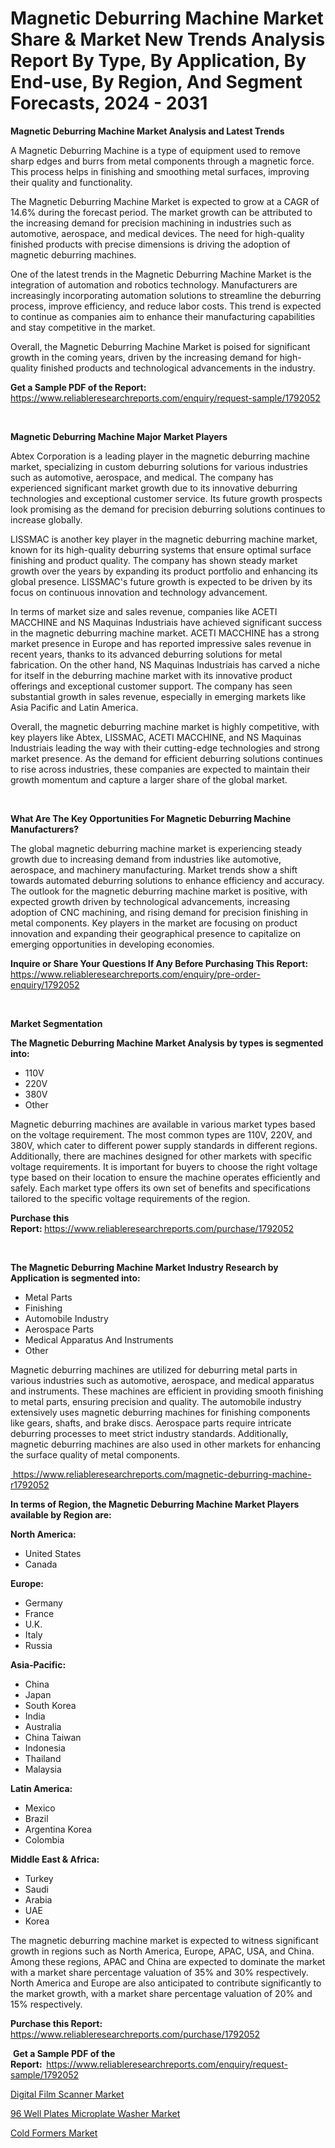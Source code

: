 <p><h1>Magnetic Deburring Machine Market Share & Market New Trends Analysis Report By Type, By Application, By End-use, By Region, And Segment Forecasts, 2024 - 2031</h1></p><p><strong>Magnetic Deburring Machine Market Analysis and Latest Trends</strong></p>
<p><p>A Magnetic Deburring Machine is a type of equipment used to remove sharp edges and burrs from metal components through a magnetic force. This process helps in finishing and smoothing metal surfaces, improving their quality and functionality.</p><p>The Magnetic Deburring Machine Market is expected to grow at a CAGR of 14.6% during the forecast period. The market growth can be attributed to the increasing demand for precision machining in industries such as automotive, aerospace, and medical devices. The need for high-quality finished products with precise dimensions is driving the adoption of magnetic deburring machines.</p><p>One of the latest trends in the Magnetic Deburring Machine Market is the integration of automation and robotics technology. Manufacturers are increasingly incorporating automation solutions to streamline the deburring process, improve efficiency, and reduce labor costs. This trend is expected to continue as companies aim to enhance their manufacturing capabilities and stay competitive in the market.</p><p>Overall, the Magnetic Deburring Machine Market is poised for significant growth in the coming years, driven by the increasing demand for high-quality finished products and technological advancements in the industry.</p></p>
<p><strong>Get a Sample PDF of the Report:&nbsp;</strong> <a href="https://www.reliableresearchreports.com/enquiry/request-sample/1792052">https://www.reliableresearchreports.com/enquiry/request-sample/1792052</a></p>
<p>&nbsp;</p>
<p><strong>Magnetic Deburring Machine Major Market Players</strong></p>
<p><p>Abtex Corporation is a leading player in the magnetic deburring machine market, specializing in custom deburring solutions for various industries such as automotive, aerospace, and medical. The company has experienced significant market growth due to its innovative deburring technologies and exceptional customer service. Its future growth prospects look promising as the demand for precision deburring solutions continues to increase globally.</p><p>LISSMAC is another key player in the magnetic deburring machine market, known for its high-quality deburring systems that ensure optimal surface finishing and product quality. The company has shown steady market growth over the years by expanding its product portfolio and enhancing its global presence. LISSMAC's future growth is expected to be driven by its focus on continuous innovation and technology advancement.</p><p>In terms of market size and sales revenue, companies like ACETI MACCHINE and NS Maquinas Industriais have achieved significant success in the magnetic deburring machine market. ACETI MACCHINE has a strong market presence in Europe and has reported impressive sales revenue in recent years, thanks to its advanced deburring solutions for metal fabrication. On the other hand, NS Maquinas Industriais has carved a niche for itself in the deburring machine market with its innovative product offerings and exceptional customer support. The company has seen substantial growth in sales revenue, especially in emerging markets like Asia Pacific and Latin America.</p><p>Overall, the magnetic deburring machine market is highly competitive, with key players like Abtex, LISSMAC, ACETI MACCHINE, and NS Maquinas Industriais leading the way with their cutting-edge technologies and strong market presence. As the demand for efficient deburring solutions continues to rise across industries, these companies are expected to maintain their growth momentum and capture a larger share of the global market.</p></p>
<p>&nbsp;</p>
<p><strong>What Are The Key Opportunities For Magnetic Deburring Machine Manufacturers?</strong></p>
<p><p>The global magnetic deburring machine market is experiencing steady growth due to increasing demand from industries like automotive, aerospace, and machinery manufacturing. Market trends show a shift towards automated deburring solutions to enhance efficiency and accuracy. The outlook for the magnetic deburring machine market is positive, with expected growth driven by technological advancements, increasing adoption of CNC machining, and rising demand for precision finishing in metal components. Key players in the market are focusing on product innovation and expanding their geographical presence to capitalize on emerging opportunities in developing economies.</p></p>
<p><strong>Inquire or Share Your Questions If Any Before Purchasing This Report:</strong> <a href="https://www.reliableresearchreports.com/enquiry/pre-order-enquiry/1792052">https://www.reliableresearchreports.com/enquiry/pre-order-enquiry/1792052</a></p>
<p>&nbsp;</p>
<p><strong>Market Segmentation</strong></p>
<p><strong>The Magnetic Deburring Machine Market Analysis by types is segmented into:</strong></p>
<p><ul><li>110V</li><li>220V</li><li>380V</li><li>Other</li></ul></p>
<p><p>Magnetic deburring machines are available in various market types based on the voltage requirement. The most common types are 110V, 220V, and 380V, which cater to different power supply standards in different regions. Additionally, there are machines designed for other markets with specific voltage requirements. It is important for buyers to choose the right voltage type based on their location to ensure the machine operates efficiently and safely. Each market type offers its own set of benefits and specifications tailored to the specific voltage requirements of the region.</p></p>
<p><strong>Purchase this Report:&nbsp;</strong><a href="https://www.reliableresearchreports.com/purchase/1792052">https://www.reliableresearchreports.com/purchase/1792052</a></p>
<p>&nbsp;</p>
<p><strong>The Magnetic Deburring Machine Market Industry Research by Application is segmented into:</strong></p>
<p><ul><li>Metal Parts</li><li>Finishing</li><li>Automobile Industry</li><li>Aerospace Parts</li><li>Medical Apparatus And Instruments</li><li>Other</li></ul></p>
<p><p>Magnetic deburring machines are utilized for deburring metal parts in various industries such as automotive, aerospace, and medical apparatus and instruments. These machines are efficient in providing smooth finishing to metal parts, ensuring precision and quality. The automobile industry extensively uses magnetic deburring machines for finishing components like gears, shafts, and brake discs. Aerospace parts require intricate deburring processes to meet strict industry standards. Additionally, magnetic deburring machines are also used in other markets for enhancing the surface quality of metal components.</p></p>
<p><a href="https://www.reliableresearchreports.com/magnetic-deburring-machine-r1792052">&nbsp;https://www.reliableresearchreports.com/magnetic-deburring-machine-r1792052</a></p>
<p><strong>In terms of Region, the Magnetic Deburring Machine Market Players available by Region are:</strong></p>
<p>
    <p> <strong> North America: </strong>
        <ul>
            <li>United States</li>
            <li>Canada</li>
        </ul>
        </p> 
    <p> <strong> Europe: </strong>
        <ul>
            <li>Germany</li>
            <li>France</li>
            <li>U.K.</li>
            <li>Italy</li>
            <li>Russia</li>
        </ul>
        </p> 
    <p> <strong> Asia-Pacific: </strong>
        <ul>
            <li>China</li>
            <li>Japan</li>
            <li>South Korea</li>
            <li>India</li>
            <li>Australia</li>
            <li>China Taiwan</li>
            <li>Indonesia</li>
            <li>Thailand</li>
            <li>Malaysia</li>
        </ul>
        </p> 
    <p> <strong> Latin America: </strong>
        <ul>
            <li>Mexico</li>
            <li>Brazil</li>
            <li>Argentina Korea</li>
            <li>Colombia</li>
        </ul>
        </p> 
    <p> <strong> Middle East & Africa: </strong>
        <ul>
            <li>Turkey</li>
            <li>Saudi</li>
            <li>Arabia</li>
            <li>UAE</li>
            <li>Korea</li>
        </ul>
    </p>
    </p>
<p><p>The magnetic deburring machine market is expected to witness significant growth in regions such as North America, Europe, APAC, USA, and China. Among these regions, APAC and China are expected to dominate the market with a market share percentage valuation of 35% and 30% respectively. North America and Europe are also anticipated to contribute significantly to the market growth, with a market share percentage valuation of 20% and 15% respectively.</p></p>
<p><strong>Purchase this Report: </strong><a href="https://www.reliableresearchreports.com/purchase/1792052">https://www.reliableresearchreports.com/purchase/1792052</a></p>
<p>&nbsp;<strong>Get a Sample PDF of the Report:&nbsp;&nbsp;</strong><a href="https://www.reliableresearchreports.com/enquiry/request-sample/1792052">https://www.reliableresearchreports.com/enquiry/request-sample/1792052</a></p>
<p><strong></strong></p>
<p><p><a href="https://five-trouble-98a.notion.site/Digital-Film-Scanner-Market-Report-Reveals-the-Latest-Trends-And-Growth-Opportunities-of-this-Market-60f629e6850244839c8d64866a683e76">Digital Film Scanner Market</a></p><p><a href="https://nifty-kite-d51.notion.site/96-Well-Plates-Microplate-Washer-Market-Report-Reveals-the-Latest-Trends-And-Growth-Opportunities-of-692d13386e9a467c804d701eb79d6ec1">96 Well Plates Microplate Washer Market</a></p><p><a href="https://github.com/edytherolanlouisejk1miz0wig/Market-Research-Report-List-2/blob/main/cold-formers-market.md">Cold Formers Market</a></p></p>